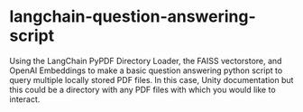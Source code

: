 # langchain-question-answering-script

Using the LangChain PyPDF Directory Loader, the FAISS vectorstore, and OpenAI Embeddings to make a basic question answering python script to query multiple locally stored PDF files. In this case, Unity documentation but this could be a directory with any PDF files with which you would like to interact.
